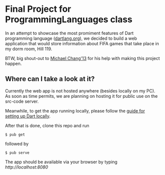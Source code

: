 # Final Project for ProgrammingLanguages class
In an attempt to showcase the most promiment features of Dart programming language ([dartlang.org](http://dartlang.org)), we decided to build a web application that would store information about FIFA games that take place in my dorm room, Hill 119. 

BTW, big shout-out to [Michael Chang'13](https://src-code.simons-rock.edu/git/mchang13) for his help with making this project happen.



## Where can I take a look at it?

Currently the web app is not hosted anywhere (besides locally on my PC). As soon as time permits, we are planning on hosting it for public use on the src-code server.

Meanwhile, to get the app running locally, please follow the [guide for setting up Dart locally](http://https://webdev.dartlang.org/angular/guide/setup).

After that is done, clone this repo and run
```
$ pub get
```
followed by
```
$ pub serve
```
The app should be available via your browser by typing *http://localhost:8080*